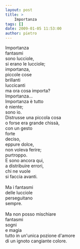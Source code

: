 ```yaml
---
layout: post
title: >
    Importanza
tags: []
date: 2009-01-05 11:53:00
author: pietro
---
```

Importanza<br/>fantasmi<br/>sono lucciole,<br/>si erano le lucciole;<br/>importanza,<br/>piccole cose<br/>brillanti<br/>luccicanti<br/>ma ora cosa importa?<br/>Importanza...<br/>Importanza è tutto<br/>è niente;<br/>sono io.<br/>Distrusse una piccola cosa<br/>o forse era grande chissà,<br/>con un gesto<br/>forte<br/>deciso,<br/>eppure dolce,<br/>non voleva ferire;<br/>purtroppo.<br/>E sono ancora qui,<br/>a distribuire errori,<br/>chi ne vuole<br/>si faccia avanti.<br/><br/>Ma i fantasmi<br/>delle lucciole<br/>perseguitano<br/>sempre.<br/><br/>Ma non posso mischiare<br/>fantasmi<br/>sogni<br/>e magia<br/>tutto in un'unica pozione d'amore<br/>di un ignoto cangiante colore.
